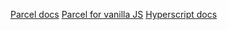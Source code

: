 [Parcel docs](https://parceljs.org/getting_started.html)
[Parcel for vanilla JS](https://www.youtube.com/watch?v=ONwotPEpinI)
[Hyperscript docs](https://github.com/hyperhype/hyperscript)
